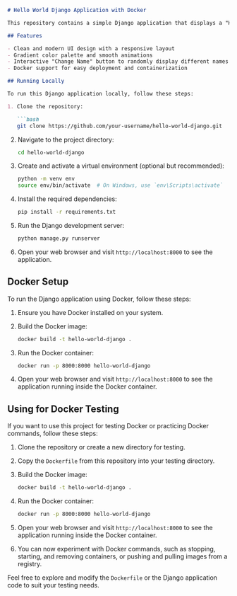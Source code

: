 ```markdown
# Hello World Django Application with Docker

This repository contains a simple Django application that displays a "Hello World" message with a visually appealing design. The application also includes an interactive feature that allows users to change the name displayed on the page. Additionally, this project includes a Dockerfile for containerizing the application using Docker.

## Features

- Clean and modern UI design with a responsive layout
- Gradient color palette and smooth animations
- Interactive "Change Name" button to randomly display different names
- Docker support for easy deployment and containerization

## Running Locally

To run this Django application locally, follow these steps:

1. Clone the repository:

   ```bash
   git clone https://github.com/your-username/hello-world-django.git
   ```

2. Navigate to the project directory:

   ```bash
   cd hello-world-django
   ```

3. Create and activate a virtual environment (optional but recommended):

   ```bash
   python -m venv env
   source env/bin/activate  # On Windows, use `env\Scripts\activate`
   ```

4. Install the required dependencies:

   ```bash
   pip install -r requirements.txt
   ```

5. Run the Django development server:

   ```bash
   python manage.py runserver
   ```

6. Open your web browser and visit `http://localhost:8000` to see the application.

## Docker Setup

To run the Django application using Docker, follow these steps:

1. Ensure you have Docker installed on your system.

2. Build the Docker image:

   ```bash
   docker build -t hello-world-django .
   ```

3. Run the Docker container:

   ```bash
   docker run -p 8000:8000 hello-world-django
   ```

4. Open your web browser and visit `http://localhost:8000` to see the application running inside the Docker container.

## Using for Docker Testing

If you want to use this project for testing Docker or practicing Docker commands, follow these steps:

1. Clone the repository or create a new directory for testing.

2. Copy the `Dockerfile` from this repository into your testing directory.

3. Build the Docker image:

   ```bash
   docker build -t hello-world-django .
   ```

4. Run the Docker container:

   ```bash
   docker run -p 8000:8000 hello-world-django
   ```

5. Open your web browser and visit `http://localhost:8000` to see the application running inside the Docker container.

6. You can now experiment with Docker commands, such as stopping, starting, and removing containers, or pushing and pulling images from a registry.

Feel free to explore and modify the `Dockerfile` or the Django application code to suit your testing needs.

